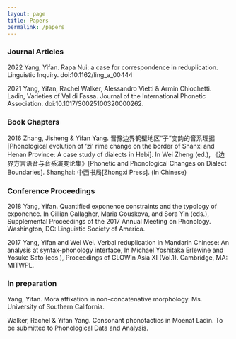 ```yaml
---
layout: page
title: Papers
permalink: /papers
---
```


<h3>Journal Articles</h3>

2022 Yang, Yifan. Rapa Nui: a case for correspondence in reduplication. Linguistic Inquiry. doi:10.1162/ling_a_00444</ul></div>

2021 Yang, Yifan, Rachel Walker, Alessandro Vietti & Armin Chiochetti. Ladin, Varieties of Val di Fassa. Journal of the International Phonetic Association. doi:10.1017/S0025100320000262.

<h3>Book Chapters</h3>

2016 Zhang, Jisheng & Yifan Yang. 晋豫边界鹤壁地区“子”变韵的音系理据[Phonological evolution of ‘zi’ rime change on the border of Shanxi and Henan Province: A case study of dialects in Hebi]. In Wei Zheng (ed.), 《边界方言语音与音系演变论集》[Phonetic and Phonological Changes on Dialect Boundaries]. Shanghai: 中西书局[Zhongxi Press]. (In Chinese)

<h3>Conference Proceedings</h3>

2018 Yang, Yifan. Quantified exponence constraints and the typology of exponence. In Gillian Gallagher, Maria Gouskova, and Sora Yin (eds.), Supplemental Proceedings of the 2017 Annual Meeting on Phonology. Washington, DC: Linguistic Society of America.

2017 Yang, Yifan and Wei Wei. Verbal reduplication in Mandarin Chinese: An analysis at syntax-phonology interface, In Michael Yoshitaka Erlewine and Yosuke Sato (eds.), Proceedings of GLOWin Asia XI (Vol.1). Cambridge, MA: MITWPL.

<h3>In preparation</h3>

Yang, Yifan. Mora affixation in non-concatenative morphology. Ms. University of Southern California.

Walker, Rachel & Yifan Yang. Consonant phonotactics in Moenat Ladin. To be submitted to Phonological Data and Analysis.
